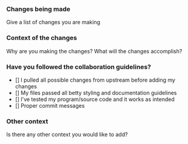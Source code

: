 ### Changes being made
Give a list of changes you are making

### Context of the changes
Why are you making the changes? What will the changes accomplish?

### Have you followed the collaboration guidelines?
- [] I pulled all possible changes from upstream before adding my changes
- [] My files passed all betty styling and documentation guidelines
- [] I've tested my program/source code and it works as intended
- [] Proper commit messages

### Other context
Is there any other context you would like to add?
